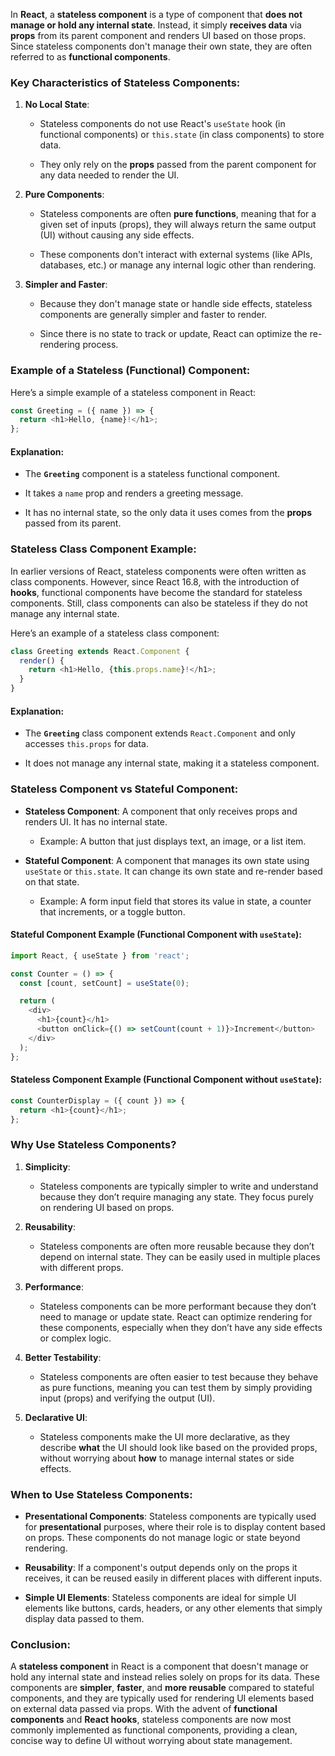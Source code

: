 In **React**, a **stateless component** is a type of component that **does not manage or hold any internal state**. Instead, it simply **receives data** via **props** from its parent component and renders UI based on those props. Since stateless components don't manage their own state, they are often referred to as **functional components**.

### Key Characteristics of Stateless Components:

1. **No Local State**:
    
    - Stateless components do not use React's `useState` hook (in functional components) or `this.state` (in class components) to store data.
        
    - They only rely on the **props** passed from the parent component for any data needed to render the UI.
        
2. **Pure Components**:
    
    - Stateless components are often **pure functions**, meaning that for a given set of inputs (props), they will always return the same output (UI) without causing any side effects.
        
    - These components don't interact with external systems (like APIs, databases, etc.) or manage any internal logic other than rendering.
        
3. **Simpler and Faster**:
    
    - Because they don't manage state or handle side effects, stateless components are generally simpler and faster to render.
        
    - Since there is no state to track or update, React can optimize the re-rendering process.
        

### Example of a Stateless (Functional) Component:

Here’s a simple example of a stateless component in React:

```javascript
const Greeting = ({ name }) => {
  return <h1>Hello, {name}!</h1>;
};
```

#### Explanation:

- The **`Greeting`** component is a stateless functional component.
    
- It takes a `name` prop and renders a greeting message.
    
- It has no internal state, so the only data it uses comes from the **props** passed from its parent.
    

### Stateless Class Component Example:

In earlier versions of React, stateless components were often written as class components. However, since React 16.8, with the introduction of **hooks**, functional components have become the standard for stateless components. Still, class components can also be stateless if they do not manage any internal state.

Here’s an example of a stateless class component:

```javascript
class Greeting extends React.Component {
  render() {
    return <h1>Hello, {this.props.name}!</h1>;
  }
}
```

#### Explanation:

- The **`Greeting`** class component extends `React.Component` and only accesses `this.props` for data.
    
- It does not manage any internal state, making it a stateless component.
    

### Stateless Component vs Stateful Component:

- **Stateless Component**: A component that only receives props and renders UI. It has no internal state.
    
    - Example: A button that just displays text, an image, or a list item.
        
- **Stateful Component**: A component that manages its own state using `useState` or `this.state`. It can change its own state and re-render based on that state.
    
    - Example: A form input field that stores its value in state, a counter that increments, or a toggle button.
        

#### Stateful Component Example (Functional Component with `useState`):

```javascript
import React, { useState } from 'react';

const Counter = () => {
  const [count, setCount] = useState(0);

  return (
    <div>
      <h1>{count}</h1>
      <button onClick={() => setCount(count + 1)}>Increment</button>
    </div>
  );
};
```

#### Stateless Component Example (Functional Component without `useState`):

```javascript
const CounterDisplay = ({ count }) => {
  return <h1>{count}</h1>;
};
```

### Why Use Stateless Components?

1. **Simplicity**:
    
    - Stateless components are typically simpler to write and understand because they don’t require managing any state. They focus purely on rendering UI based on props.
        
2. **Reusability**:
    
    - Stateless components are often more reusable because they don’t depend on internal state. They can be easily used in multiple places with different props.
        
3. **Performance**:
    
    - Stateless components can be more performant because they don’t need to manage or update state. React can optimize rendering for these components, especially when they don’t have any side effects or complex logic.
        
4. **Better Testability**:
    
    - Stateless components are often easier to test because they behave as pure functions, meaning you can test them by simply providing input (props) and verifying the output (UI).
        
5. **Declarative UI**:
    
    - Stateless components make the UI more declarative, as they describe **what** the UI should look like based on the provided props, without worrying about **how** to manage internal states or side effects.
        

### When to Use Stateless Components:

- **Presentational Components**: Stateless components are typically used for **presentational** purposes, where their role is to display content based on props. These components do not manage logic or state beyond rendering.
    
- **Reusability**: If a component's output depends only on the props it receives, it can be reused easily in different places with different inputs.
    
- **Simple UI Elements**: Stateless components are ideal for simple UI elements like buttons, cards, headers, or any other elements that simply display data passed to them.
    

### Conclusion:

A **stateless component** in React is a component that doesn't manage or hold any internal state and instead relies solely on props for its data. These components are **simpler**, **faster**, and **more reusable** compared to stateful components, and they are typically used for rendering UI elements based on external data passed via props. With the advent of **functional components** and **React hooks**, stateless components are now most commonly implemented as functional components, providing a clean, concise way to define UI without worrying about state management.